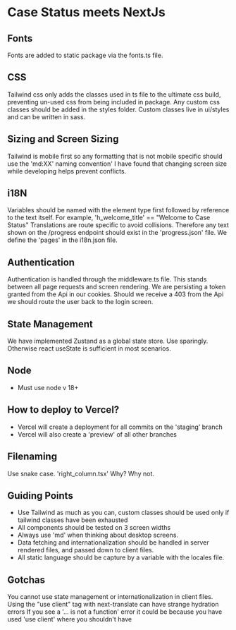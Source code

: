 # Case Status meets NextJs

## Fonts

Fonts are added to static package via the fonts.ts file.

## CSS

Tailwind css only adds the classes used in ts file to the ultimate css build, preventing un-used css from being included in package.
Any custom css classes should be added in the styles folder.
Custom classes live in ui/styles and can be written in sass.

## Sizing and Screen Sizing

Tailwind is mobile first so any formatting that is not mobile specific should use the 'md:XX' naming convention'
I have found that changing screen size while developing helps prevent conflicts.

## i18N

Variables should be named with the element type first followed by reference to the text itself. For example, 'h_welcome_title' == "Welcome to Case Status"
Translations are route specific to avoid collisions. Therefore any text shown on the /progress endpoint should exist in the 'progress.json' file.
We define the 'pages' in the i18n.json file.

## Authentication

Authentication is handled through the middleware.ts file. This stands between all page requests and screen rendering. We are persisting a token granted from the Api in our cookies. Should we receive a 403 from the Api we should route the user back to the login screen.

## State Management

We have implemented Zustand as a global state store. Use sparingly.
Otherwise react useState is sufficient in most scenarios.

## Node

- Must use node v 18+

## How to deploy to Vercel?

- Vercel will create a deployment for all commits on the 'staging' branch
- Vercel will also create a 'preview' of all other branches

## Filenaming

Use snake case. 'right_column.tsx'
Why? Why not.

## Guiding Points

- Use Tailwind as much as you can, custom classes should be used only if tailwind classes have been exhausted
- All components should be tested on 3 screen widths
- Always use 'md' when thinking about desktop screens.
- Data fetching and internationalization should be handled in server rendered files, and passed down to client files.
- All static language should be capture by a variable with the locales file.

## Gotchas

You cannot use state management or internationalization in client files.
Using the "use client" tag with next-translate can have strange hydration errors
If you see a '... is not a function' error it could be because you have used 'use client' where you shouldn't have
